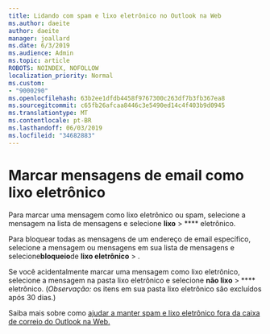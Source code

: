 ```yaml
---
title: Lidando com spam e lixo eletrônico no Outlook na Web
ms.author: daeite
author: daeite
manager: joallard
ms.date: 6/3/2019
ms.audience: Admin
ms.topic: article
ROBOTS: NOINDEX, NOFOLLOW
localization_priority: Normal
ms.custom:
- "9000290"
ms.openlocfilehash: 63b2ee1dfdb4458f9767300c263df7b3fb367ea8
ms.sourcegitcommit: c65fb26afcaa8446c3e5490ed14c4f403b9d0945
ms.translationtype: MT
ms.contentlocale: pt-BR
ms.lasthandoff: 06/03/2019
ms.locfileid: "34682883"
---
```

# <a name="mark-email-messages-as-junk"></a>Marcar mensagens de email como lixo eletrônico

Para marcar uma mensagem como lixo eletrônico ou spam, selecione a mensagem na lista de mensagens e selecione **lixo** > **** eletrônico.

Para bloquear todas as mensagens de um endereço de email específico, selecione a mensagem ou mensagens em sua lista de mensagens e selecione**bloqueio**de **lixo eletrônico** > .

Se você acidentalmente marcar uma mensagem como lixo eletrônico, selecione a mensagem na pasta lixo eletrônico e selecione **não lixo** > **** eletrônico. (*Observação:* os itens em sua pasta lixo eletrônico são excluídos após 30 dias.)

Saiba mais sobre como [ajudar a manter spam e lixo eletrônico fora da caixa de correio do Outlook na Web.](https://support.office.com/article/db786e79-54e2-40cc-904f-d89d57b7f41d)